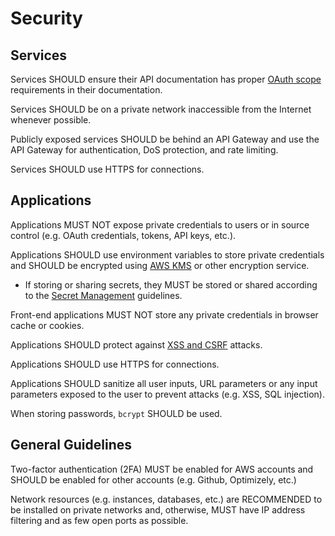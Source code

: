 # Security

## Services

Services SHOULD ensure their API documentation has proper [OAuth scope](../security/oauth.md) requirements in their documentation.

Services SHOULD be on a private network inaccessible from the Internet whenever possible.

Publicly exposed services SHOULD be behind an API Gateway and use the API Gateway for authentication, DoS protection, and rate limiting.

Services SHOULD use HTTPS for connections.

## Applications

Applications MUST NOT expose private credentials to users or in source control (e.g. OAuth credentials, tokens, API keys, etc.).

Applications SHOULD use environment variables to store private credentials and SHOULD be encrypted using [AWS KMS](http://docs.aws.amazon.com/kms/latest/APIReference/API_Decrypt.html) or other encryption service.

- If storing or sharing secrets, they MUST be stored or shared according to the [Secret Management](secrets.md) guidelines.

Front-end applications MUST NOT store any private credentials in browser cache or cookies.

Applications SHOULD protect against [XSS and CSRF](http://www.redotheweb.com/2015/11/09/api-security.html) attacks.

Applications SHOULD use HTTPS for connections.

Applications SHOULD sanitize all user inputs, URL parameters or any input parameters exposed to the user to prevent attacks (e.g. XSS, SQL injection).

When storing passwords, `bcrypt` SHOULD be used.

## General Guidelines

Two-factor authentication (2FA) MUST be enabled for AWS accounts and SHOULD be enabled for other accounts (e.g. Github, Optimizely, etc.)

Network resources (e.g. instances, databases, etc.) are RECOMMENDED to be installed on private networks and, otherwise, MUST have IP address filtering and as few open ports as possible.
